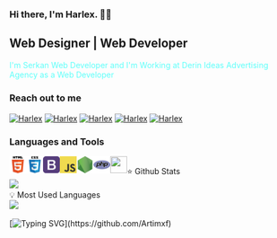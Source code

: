 ### Hi there, I'm Harlex. 🖤🤍

## Web Designer | Web Developer

<font color="#5efffa">I'm Serkan Web Developer and I'm Working at Derin Ideas Advertising Agency as a Web Developer</font>


### Reach out to me

<p align="left" dir="auto">
<a href="https://www.linkedin.com/in/serkan-bakır-189587238/" rel="nofollow"><img align="center" src="https://raw.githubusercontent.com/rahuldkjain/github-profile-readme-generator/master/src/images/icons/Social/linked-in-alt.svg" alt="Harlex" height="40" width="40" style="max-width: 100%;"></a>
<a href="https://twitter.com/harlexq" rel="nofollow"><img align="center" src="https://raw.githubusercontent.com/rahuldkjain/github-profile-readme-generator/master/src/images/icons/Social/twitter.svg" alt="Harlex" height="40" width="40" style="max-width: 100%;"></a>
<a href="https://www.instagram.com/harlex0/" rel="nofollow"><img align="center" src="https://raw.githubusercontent.com/rahuldkjain/github-profile-readme-generator/master/src/images/icons/Social/instagram.svg" alt="Harlex" height="40" width="40" style="max-width: 100%;"></a>
<a href="https://open.spotify.com/playlist/4CI736CK2941kjaY6rSe5L?si=52dd83892ef14f16" rel="nofollow"><img align="center" src="https://upload.wikimedia.org/wikipedia/commons/thumb/1/19/Spotify_logo_without_text.svg/2048px-Spotify_logo_without_text.svg.png" alt="Harlex" height="40" width="40" style="max-width: 100%;"></a>
<a href="https://www.reddit.com/user/Harlexq" rel="nofollow"><img align="center" src="https://www.seekpng.com/png/full/847-8478394_download-icon-reddit-svg-eps-png-psd-ai.png" alt="Harlex" height="40" width="40" style="max-width: 100%;"></a>
</p>

### Languages and Tools
<img src="https://raw.githubusercontent.com/github/explore/80688e429a7d4ef2fca1e82350fe8e3517d3494d/topics/html/html.png" width="30" height="30" align="left" >
<img src="https://raw.githubusercontent.com/github/explore/80688e429a7d4ef2fca1e82350fe8e3517d3494d/topics/css/css.png" width="30" height="30" align="left" >
<img src="https://raw.githubusercontent.com/github/explore/80688e429a7d4ef2fca1e82350fe8e3517d3494d/topics/bootstrap/bootstrap.png" width="30" height="30" align="left" >
<img src="https://raw.githubusercontent.com/github/explore/80688e429a7d4ef2fca1e82350fe8e3517d3494d/topics/javascript/javascript.png" width="30" height="30" align="left" >
<img src="https://raw.githubusercontent.com/github/explore/80688e429a7d4ef2fca1e82350fe8e3517d3494d/topics/nodejs/nodejs.png" width="30" height="30" align="left" >
<img src="https://raw.githubusercontent.com/github/explore/80688e429a7d4ef2fca1e82350fe8e3517d3494d/topics/php/php.png" width="30" height="30" align="left" >
<img src="https://git-scm.com/images/logos/downloads/Git-Icon-1788C.png" width="30" height="30" align="left" >

<br />

<detalis>
<summary>⭐ Github Stats</summary>
<img src="https://github-readme-stats.vercel.app/api?username=Harlexq&theme=radical" >
</detalis>


<detalis>
<summary>💡 Most Used Languages</summary>
<img src="https://github-readme-stats.vercel.app/api/top-langs/?username=anuraghazra&layout=compact" >
</detalis>

[![Typing SVG]([https://readme-typing-svg.herokuapp.com/?lines=ziyaretin+için+teşekkürler+dostum!!&center=true&color="aaaa"](https://readme-typing-svg.herokuapp.com/?lines=Burası+Harlex%27in+Projesi+Hoşgeldin!!&center=true&color="FF0000"))](https://github.com/Artimxf)
<div align="center">
